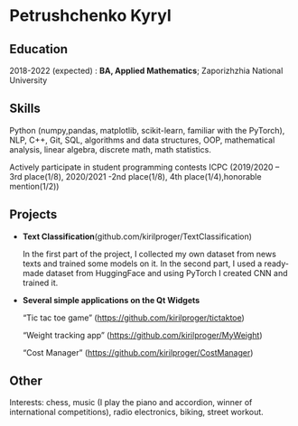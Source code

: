 Petrushchenko Kyryl 
============


Education
---------

2018-2022 (expected)
:   **BA, Applied Mathematics**; Zaporizhzhia National University

Skills
----------

Python (numpy,pandas, matplotlib, scikit-learn, familiar with the PyTorch), 
NLP, С++, Git, SQL, algorithms and data structures, OOP, 
mathematical analysis, linear algebra, discrete math, math statistics.

Actively participate in student programming contests ICPC 
(2019/2020 – 3rd place(1/8), 2020/2021 -2nd place(1/8), 4th place(1/4),honorable mention(1/2))

Projects
--------------------

* **Text Classification**(github.com/kirilproger/TextClassification)

    In the first part of the project, I collected my own dataset from news texts and trained some models on it. 
    In the second part, I used a ready-made dataset from HuggingFace and using PyTorch I created CNN and trained it.

* **Several simple applications on the Qt Widgets**

    “Tic tac toe game” (https://github.com/kirilproger/tictaktoe) 
    
    “Weight tracking app” (https://github.com/kirilproger/MyWeight) 
    
    “Cost Manager” (https://github.com/kirilproger/CostManager) 
     

Other
----------

Interests: chess, music (I play the piano and accordion, winner of international competitions), 
radio electronics, biking, street workout.
